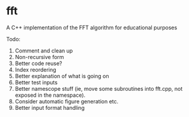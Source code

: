 fft
===

A C++ implementation of the FFT algorithm for educational purposes

Todo:
1) Comment and clean up
2) Non-recursive form
3) Better code reuse?
4) Index reordering
5) Better explanation of what is going on
6) Better test inputs
7) Better namescope stuff (ie, move some subroutines into fft.cpp, not exposed in the namespace).
8) Consider automatic figure generation etc.
9) Better input format handling
